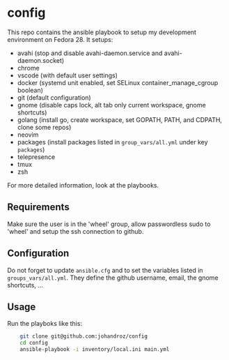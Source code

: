# config

This repo contains the ansible playbook to setup my development environment on Fedora 28.
It setups:

* avahi (stop and disable avahi-daemon.service and avahi-daemon.socket)
* chrome
* vscode (with default user settings)
* docker (systemd unit enabled, set SELinux container_manage_cgroup boolean)
* git (default configuration)
* gnome (disable caps lock, alt tab only current workspace, gnome shortcuts)
* golang (install go, create workspace, set GOPATH, PATH, and CDPATH, clone some repos)
* neovim
* packages (install packages listed in `group_vars/all.yml` under key `packages`)
* telepresence
* tmux
* zsh

For more detailed information, look at the playbooks.

## Requirements

Make sure the user is in the 'wheel' group, allow passwordless sudo to 'wheel' and setup the ssh connection to github.

## Configuration

Do not forget to update `ansible.cfg` and to set the variables listed in `groups_vars/all.yml`.
They define the github username, email, the gnome shortcuts, ...

## Usage

Run the playboks like this:

``` bash
    git clone git@github.com:johandroz/config
    cd config
    ansible-playbook -i inventory/local.ini main.yml
```
